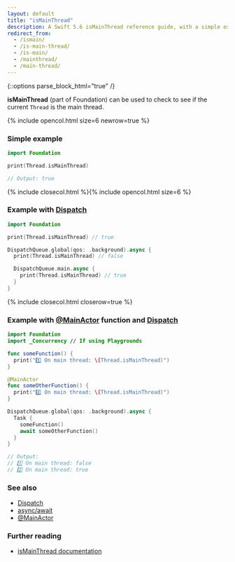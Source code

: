 ```yaml
---
layout: default
title: "isMainThread"
description: A Swift 5.6 isMainThread reference guide, with a simple example, an example using Dispatch, and an example using @MainActor and Dispatch.
redirect_from:
  - /ismain/
  - /is-main-thread/
  - /is-main/
  - /mainthread/
  - /main-thread/
---
```

{::options parse_block_html="true" /}

**isMainThread** (part of Foundation) can be used to check to see if the current `Thread` is the main thread.

{% include opencol.html size=6 newrow=true %}

### Simple example

```swift
import Foundation

print(Thread.isMainThread)

// Output: true
```

{% include closecol.html %}{% include opencol.html size=6 %}

### Example with [Dispatch](/dispatch)

```swift
import Foundation

print(Thread.isMainThread) // true

DispatchQueue.global(qos: .background).async {
  print(Thread.isMainThread) // false

  DispatchQueue.main.async {
    print(Thread.isMainThread) // true
  }
}
```

{% include closecol.html closerow=true %}

### Example with [@MainActor](/mainactor) function and [Dispatch](/dispatch)

```swift
import Foundation
import _Concurrency // If using Playgrounds

func someFunction() {
  print("1️⃣ On main thread: \(Thread.isMainThread)")
}

@MainActor
func someOtherFunction() {
  print("2️⃣ On main thread: \(Thread.isMainThread)")
}

DispatchQueue.global(qos: .background).async {
  Task {
    someFunction()
    await someOtherFunction()
  }
}

// Output:
// 1️⃣ On main thread: false
// 2️⃣ On main thread: true
```

### See also

* [Dispatch](/dispatch)
* [async/await](/async-await)
* [@MainActor](/mainactor)

### Further reading

* [isMainThread documentation](https://developer.apple.com/documentation/foundation/nsthread/1412704-ismainthread)
